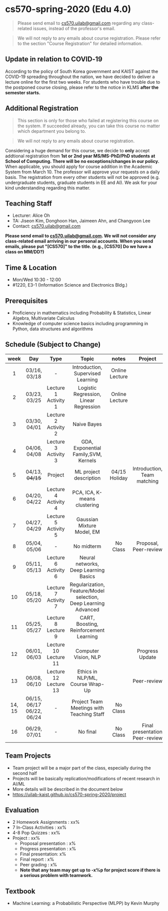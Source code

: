 # cs570-spring-2020 (Edu 4.0)

> Please send email to cs570.uilab@gmail.com regarding any class-related issues, instead of the professor's email.

> We will not reply to any emails about course registration. Please refer to the section "Course Registration" for detailed information.


## Update in relation to COVID‑19
According to the policy of South Korea government and KAIST against the COVID-19 spreading throughout the nation, we have decided to deliver a lecture online for the first two weeks. For students who have trouble due to the postponed course closing, please refer to the notice in KLMS **after the semester starts.**


## Additional Registration
> This section is only for those who failed at registering this course on the system. If succeeded already, you can take this course no matter which department you belong to.

> We will not reply to any emails about course registration. 

Considering a huge demand for this course, we decide to **only** accept addtional registration from **1st or 2nd year MS/MS-PhD/PhD students at School of Computing. There will be no exceptions/changes in our policy.** When applicable, you should apply for course addition in the Academic System from March 10. The professor will approve your requests on a daily basis. The registration from every other students will not be approved (e.g. undergraduate students, graduate students in EE and AI). We ask for your kind understanding regarding this matter.


## Teaching Staff

- Lecturer: Alice Oh
- TA: Jiseon Kim, Donghoon Han, Jaimeen Ahn, and Changyoon Lee
- Contact: cs570.uilab@gmail.com

**Please send email to cs570.uilab@gmail.com. We will not consider any class-related email arriving in our personal accounts. When you send emails, please put "[CS570]" to the title. (e.g., [CS570] Do we have a class on MM/DD?)**

## Time & Location
- Mon/Wed 10:30 - 12:00
- #1220, E3-1 (Information Science and Electronics Bldg.)

## Prerequisites  

- Proficiency in mathematics including Probability & Statistics, Linear Algebra, Multivariate Calculus
- Knowledge of computer science basics including programming in Python, data structures and algorithms 

## Schedule (Subject to Change)

|  week |            Day            |          Type         |                              Topic                             |      notes     |           Project          |
|:-----:|:-------------------------:|:---------------------:|:--------------------------------------------------------------:|:--------------:|:--------------------------:|
|   1   | 03/16, 03/18              |           -           | Introduction, Supervised Learning                               | Online Lecture |                            |
|   2   | 03/23, 03/25              | Lecture  1 Activity 1 | Logistic Regression, Linear Regression                          | Online Lecture |                            |
|   3   | 03/30, 04/01              | Lecture  2 Activity 2 | Naive Bayes                                                    |                |                            |
|   4   | 04/06, 04/08              | Lecture  3 Activity 3 | GDA, Exponential Family,SVM, Kernels                            |                |                            |
|   5   | 04/13, ~~04/15~~              | Project               | ML project description                                         | 04/15 Holiday   | Introduction, Team matching |
|   6   | 04/20, 04/22              | Lecture  4 Activity 4 | PCA, ICA, K-means clustering                                  |                |                            |
|   7   | 04/27, 04/29              | Lecture  5 Activity 5 | Gaussian Mixture Model, EM                                     |                |                            |
|   8   | 05/04, 05/06              |           -           | No midterm                                                     |       No Class         | Proposal, Peer-review                   |
|   9   | 05/11, 05/13              | Lecture  6 Activity 6 | Neural networks, Deep Learning Basics                           |                |                 |
|   10  | 05/18, 05/20              | Lecture  7 Activity 7 | Regularization, Feature/Model selection, Deep Learning Advanced |                |                            |
|   11  | 05/25, 05/27              | Lecture  8 Lecture  9 | CART, Boosting, Reinforcement Learning                          |                |                            |
|   12  | 06/01, 06/03              | Lecture 10 Lecture 11 | Computer Vision, NLP                                            |                | Progress Update                |
|   13  | 06/08, 06/10              | Lecture 12 Lecture 13 | Ethics in NLP/ML, Course Wrap-Up                                |                | Peer-review                    |
| 14, 15 | 06/15, 06/17 06/22, 06/24 |           -           | Project Team Meetings with Teaching Staff                      |        No Class        |                            |
|   16  | 06/29, 07/01              |           -           | No final                                                       |      No Class          | Final presentation Peer-review          |

## Team Projects

- Team project will be a major part of the class, especially during the second half
- Projects will be basically replication/modifications of recent research in AI/ML
- More details will be described in the document below
- https://uilab-kaist.github.io/cs570-spring-2020/project

## Evaluation 

* 2 Homework Assignments : xx%
* 7 In-Class Activities : xx%
* 4-8 Pop Quizzes : xx%
* Project : xx%
  * Proposal presentation : x%
  * Progress presentation : x%
  * Final presentation: x%
  * Final report : x%
  * Peer grading : x%
  * **Note that any team may get up to -x%p for project score if there is a serious problem with teamwork.**

## Textbook

- Machine Learning: a Probabilistic Perspective (MLPP) by Kevin Murphy
